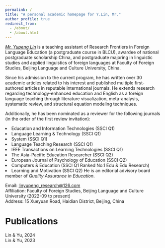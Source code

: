 ```yaml
---
permalink: /
title: "A personal academic homepage for Y.Lin, Mr."
author_profile: true
redirect_from: 
  - /about/
  - /about.html
---
```


<em/>[Mr. Yupeng Lin](https://orcid.org/0000-0002-3182-2459) </em>is a teaching assistant of Research Frontiers in Foreign Language Education (a postgraduate course in BLCU), awardee of national postgraduate scholarship China, and postgraduate majoring in linguistic studies and applied linguistics of foreign languages at Faculty of Foreign Studies, Beijing Language and Culture University, China.

Since his admission to the current program, he has written over 30 academic articles related to his interest and published multiple first-authored articles in reputable international journals. He extends research regarding technology-enhanced education and English as a foreign language teaching through literature visualization, meta-analysis, systematic review, and structural equation modeling techniques.

Additionally, he has been nominated as a reviewer for the following journals (in the order of the first review invitation):
<li>Education and Information Technologies (SSCI Q1)
<li>Language Learning & Technology (SSCI Q1)
<li>System (SSCI Q1)
<li>Language Teaching Research (SSCI Q1)
<li>IEEE Transactions on Learning Technologies (SSCI Q1)
<li>The Asia-Pacific Education Researcher (SSCI Q2)
<li>European Journal of Psychology of Education (SSCI Q2)
<li>Computers & Education (SSCI Q1 Ranked No.1 Edu & Edu Research)
<li>Learning and Motivation (SSCI Q2)
He is an editorial advisory board member of <em/>Quality Assurance in Education</em>.

Email: linyupeng_research@126.com
<br>Affiliation: Faculty of Foreign Studies, Beijing Language and Culture University (2022-09 to present)
<br>Address: 15 Xueyuan Road, Haidian District, Beijing, China

Publications
======
Lin & Yu, 2024
<br/>Lin & Yu, 2023</br>




